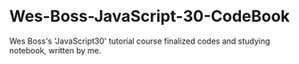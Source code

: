 # Wes-Boss-JavaScript-30-CodeBook
Wes Boss's 'JavaScript30' tutorial course finalized codes and studying notebook, written by me.
